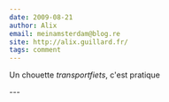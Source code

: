 ```yaml
---
date: 2009-08-21
author: Alix
email: meinamsterdam@blog.re
site: http://alix.guillard.fr/
tags: comment
---
```


<p>Un chouette <i>transportfiets</i>, c'est pratique</p>
---